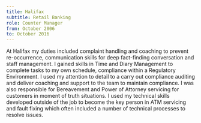 ```yaml
---
title: Halifax 
subtitle: Retail Banking
role: Counter Manager
from: October 2006
to: October 2016
---
```

At Halifax my duties included complaint handling and coaching to prevent re-occurrence, communication skills for deep fact-finding conversation and staff management. I gained skills in Time and Diary Management to complete tasks to my own schedule, compliance within a Regulatory Environment. I used my attention to detail to a carry out compliance auditing and deliver coaching and support to the team to maintain compliance. I was also responsible for Bereavement and Power of Attorney servicing for customers in moment of truth situations. I used my technical skills developed outside of the job to become the key person in ATM servicing and fault fixing which often included a number of technical processes to resolve issues.
